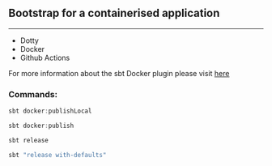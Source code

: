 ## Bootstrap for a containerised application

---

* Dotty
* Docker
* Github Actions


For more information about the sbt Docker plugin please visit [here](https://www.scala-sbt.org/sbt-native-packager/formats/docker.html)

### Commands:
```sbt
sbt docker:publishLocal
```

```sbt
sbt docker:publish
```

```sbt
sbt release
```

```sbt
sbt "release with-defaults"
```
